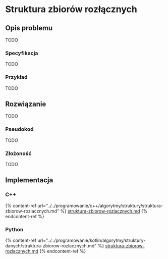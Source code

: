 # Struktura zbiorów rozłącznych

## Opis problemu

TODO

### Specyfikacja

TODO

### Przykład

TODO

## Rozwiązanie

TODO

### Pseudokod

TODO

### Złożoność

TODO

## Implementacja

### C++

{% content-ref url="../../programowanie/c++/algorytmy/struktury/struktura-zbiorow-rozlacznych.md" %}
[struktura-zbiorow-rozlacznych.md](../../programowanie/c++/algorytmy/struktury/struktura-zbiorow-rozlacznych.md)
{% endcontent-ref %}

### Python

{% content-ref url="../../programowanie/kotlin/algorytmy/struktury-danych/struktura-zbiorow-rozlacznych.md" %}
[struktura-zbiorow-rozlacznych.md](../../programowanie/kotlin/algorytmy/struktury-danych/struktura-zbiorow-rozlacznych.md)
{% endcontent-ref %}
